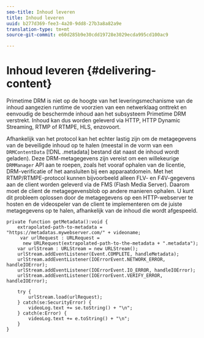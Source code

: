 ```yaml
---
seo-title: Inhoud leveren
title: Inhoud leveren
uuid: b277d369-fee3-4a20-9dd8-27b3a8a82a9e
translation-type: tm+mt
source-git-commit: e60d285b9e30cdd19728e3029ecda995cd100ac9

---
```



# Inhoud leveren {#delivering-content}

Primetime DRM is niet op de hoogte van het leveringsmechanisme van de inhoud aangezien runtime de voorzien van een netwerklaag onttrekt en eenvoudig de beschermde inhoud aan het subsysteem Primetime DRM verstrekt. Inhoud kan dus worden geleverd via HTTP, HTTP Dynamic Streaming, RTMP of RTMPE, HLS, enzovoort.

Afhankelijk van het protocol kan het echter lastig zijn om de metagegevens van de beveiligde inhoud op te halen (meestal in de vorm van een `DRMContentData` [!DNL .metadata] bestand dat naast de inhoud wordt geladen). Deze DRM-metagegevens zijn vereist om een willekeurige `DRMManager` API aan te roepen, zoals het vooraf ophalen van de licentie, DRM-verificatie of het aansluiten bij een apparaatdomein. Met het RTMP/RTMPE-protocol kunnen bijvoorbeeld alleen FLV- en F4V-gegevens aan de client worden geleverd via de FMS (Flash Media Server). Daarom moet de client de metagegevensblob op andere manieren ophalen. U kunt dit probleem oplossen door de metagegevens op een HTTP-webserver te hosten en de videospeler van de client te implementeren om de juiste metagegevens op te halen, afhankelijk van de inhoud die wordt afgespeeld.

```
private function getMetadata():void { 
    extrapolated-path-to-metadata = "https://metadatas.mywebserver.com/" + videoname; 
     var urlRequest : URLRequest =  
      new URLRequest(extrapolated-path-to-the-metadata + ".metadata");  
    var urlStream : URLStream = new URLStream();  
    urlStream.addEventListener(Event.COMPLETE, handleMetadata);  
    urlStream.addEventListener(IOErrorEvent.NETWORK_ERROR, handleIOError);  
    urlStream.addEventListener(IOErrorEvent.IO_ERROR, handleIOError);  
    urlStream.addEventListener(IOErrorEvent.VERIFY_ERROR, handleIOError);  
 
    try { 
        urlStream.load(urlRequest);  
    } catch(se:SecurityError) { 
        videoLog.text += se.toString() + "\n";  
    } catch(e:Error) { 
        videoLog.text += e.toString() + "\n";  
    } 
} 
```

